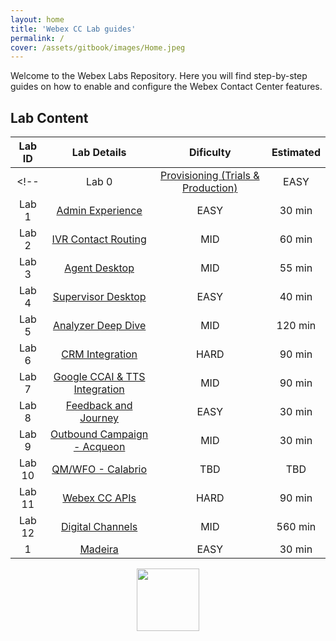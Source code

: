 ```yaml
---
layout: home
title: 'Webex CC Lab guides'
permalink: /
cover: /assets/gitbook/images/Home.jpeg
---
```



Welcome to the Webex Labs Repository. Here you will find step-by-step guides on how to enable and configure the Webex Contact Center features.


## Lab Content

| Lab ID |                         Lab Details                         | Dificulty | Estimated |
|:------:|:-----------------------------------------------------------:|:---------:|:---------:|
<!--| Lab 0  | [Provisioning (Trials & Production) ](/pages/Provisioning/) |   EASY    |  40 min   |
| Lab 1  |               [Admin Experience](/pages/CH/)                |   EASY    |  30 min   |
| Lab 2  |             [IVR Contact Routing](/pages/IVR/)              |    MID    |  60 min   |
| Lab 3  |               [Agent Desktop](/pages/Agent/)                |   MID    |  55 min   |
| Lab 4  |          [Supervisor Desktop](/pages/Supervisor/)           |   EASY    |  40 min   |
| Lab 5  |           [Analyzer Deep Dive](/pages/Analyzer/)            |    MID    |  120 min   |
| Lab 6  |               [CRM Integration](/pages/CRM/)                |   HARD    |  90 min   |
| Lab 7  |        [Google CCAI & TTS Integration](/pages/CCAI/)        |   MID    |  90 min   |
| Lab 8  |             [Feedback and Journey](/pages/JDS_XM/)             |    EASY    |  30 min   |
| Lab 9  |       [Outbound Campaign - Acqueon](/pages/Acqueon2/)        |    MID    |  30 min   |
| Lab 10 |            [QM/WFO - Calabrio](/pages/Calabrio/)            |    TBD    |  TBD  |
| Lab 11 |                [Webex CC APIs](/pages/API/)                 |   HARD    |  90 min   |
| Lab 12 |             [Digital Channels](/pages/Digital/)             |    MID    |  560 min  | -->
|  1  |               [Madeira](/pages/Madeira)                |   EASY    |  30 min   |


<center><img src="/assets/gitbook/images/webex.png" width="100"></center>

